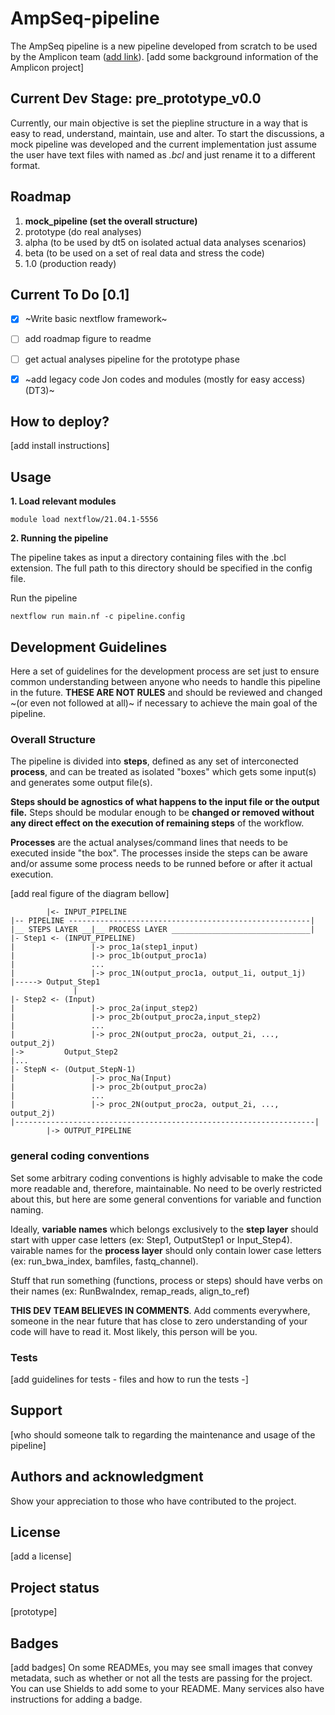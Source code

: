 # AmpSeq-pipeline

The AmpSeq pipeline is a new pipeline developed from scratch to be used by the Amplicon team ([add link]()). [add some background information of the Amplicon project]

## Current Dev Stage: pre_prototype_v0.0

Currently, our main objective is set the piepline structure in a way that is easy to read, understand, maintain, use and alter.
To start the discussions, a mock pipeline was developed and the current implementation just assume the user have text files with named as _<something>.bcl_ and just rename it to a different format.

## Roadmap

1. **mock_pipeline (set the overall structure)**
2. prototype (do real analyses)
3. alpha (to be used by dt5 on isolated actual data analyses scenarios)
4. beta (to be used on a set of real data and stress the code)
5. 1.0 (production ready)

## Current To Do [0.1]

- [x] ~Write basic nextflow framework~
- [ ] add roadmap figure to readme
- [ ] get actual analyses pipeline for the prototype phase
- [x] ~add legacy code Jon codes and modules (mostly for easy access) (DT3)~


## How to deploy?
[add install instructions]

## Usage

**1. Load relevant modules**
```
module load nextflow/21.04.1-5556
```

**2. Running the pipeline**

The pipeline takes as input a directory containing files with the .bcl extension. The full path to this directory should be specified in the config file.

Run the pipeline
```
nextflow run main.nf -c pipeline.config
```

## Development Guidelines

Here a set of guidelines for the development process are set just to ensure common understanding between anyone who needs to handle this pipeline in the future.
**THESE ARE NOT RULES** and should be reviewed and changed ~(or even not followed at all)~  if necessary to achieve the main goal of the pipeline.

### Overall Structure
The pipeline is divided into **steps**, defined as any set of interconected **process**, and can be treated as isolated "boxes" which gets some input(s) and generates some output file(s).

 **Steps should be agnostics of what happens to the input file or the output file.**
   Steps should be modular enough to be **changed or removed without any direct effect on the execution of remaining steps** of the workflow.

**Processes** are the actual analyses/command lines that needs to be executed inside "the box".
The processes inside the steps can be aware and/or assume some process needs to be runned before or after it actual execution.

[add real figure of the diagram bellow]

```
        |<- INPUT_PIPELINE
|-- PIPELINE ------------------------------------------------------|
|__ STEPS LAYER __|__ PROCESS LAYER _______________________________|
|- Step1 <- (INPUT_PIPELINE)
|                 |-> proc_1a(step1_input)
|                 |-> proc_1b(output_proc1a)
|                 ...
|                 |-> proc_1N(output_proc1a, output_1i, output_1j)
|-----> Output_Step1
              |
|- Step2 <- (Input)
|                 |-> proc_2a(input_step2)
|                 |-> proc_2b(output_proc2a,input_step2)
|                 ...
|                 |-> proc_2N(output_proc2a, output_2i, ..., output_2j)
|->         Output_Step2
|...
|- StepN <- (Output_StepN-1)
|                 |-> proc_Na(Input)
|                 |-> proc_2b(output_proc2a)
|                 ...
|                 |-> proc_2N(output_proc2a, output_2i, ..., output_2j)
|-------------------------------------------------------------------|
        |-> OUTPUT_PIPELINE
```

### general coding conventions
Set some arbitrary coding conventions is highly advisable to make the code more readable and, therefore, maintainable.
No need to be overly restricted about this, but here are some general conventions for variable and function naming.

Ideally, **variable names** which belongs exclusively to the **step layer** should start with upper case letters (ex: Step1, OutputStep1 or Input_Step4).
vairable names for the **process layer** should only contain lower case letters (ex: run_bwa_index, bamfiles, fastq_channel).

Stuff that run something (functions, process or steps) should have verbs on their names (ex: RunBwaIndex, remap_reads, align_to_ref)

**THIS DEV TEAM BELIEVES IN COMMENTS**. Add comments everywhere, someone in the near future that has close to zero understanding of your code will have to read it.
Most likely, this person will be you.

### Tests
[add guidelines for tests - files and how to run the tests -]


## Support
[who should someone talk to regarding the maintenance and usage of the pipeline]

## Authors and acknowledgment
Show your appreciation to those who have contributed to the project.

## License
[add a license]

## Project status
[prototype]

## Badges
[add badges]
On some READMEs, you may see small images that convey metadata, such as whether or not all the tests are passing for the project. You can use Shields to add some to your README. Many services also have instructions for adding a badge.
